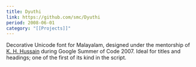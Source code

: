 ```yaml
---
title: Dyuthi
link: https://github.com/smc/Dyuthi
period: 2008-06-01
category: "[[Projects]]"
---
```


Decorative Unicode font for Malayalam, designed under the mentorship of [K. H. Hussain](https://en.wikipedia.org/wiki/K._H._Hussain) during Google Summer of Code 2007. Ideal for titles and headings; one of the first of its kind in the script. 